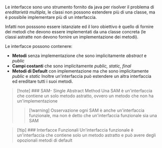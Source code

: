 Le interfacce sono uno strumento fornito da java per risolver il problema di *ereditarietà multipla*, le classi non possono estendere più di una classe, ma è possibile implementare più di un interfaccia.

Infatti non posssono essere istanziate ed il loro obiettivo è quello di fornire dei metodi che devono essere implementati da una classe concreta (le classi astratte non devono fornire un implementazione dei metodi).

Le interfacce possono contenere:
- **Metodi** senza implementazione che sono implicitamente *abstract* e *public*
- **Campi costanti** che sono implicitamente *public, static, final*
- **Metodi di Default** con implementazione ma che sono implicitamente *public* e *static*
Inoltre un'interfaccia può estendere un altra interfaccia ed ereditare tutti i suoi metodi.
>[!note] ### SAM- Single Abstract Method
>Una SAM è un'interfaccia che contiene un solo metodo astratto, ovvero un metodo che non ha un'implementazione
>>[!warning] Osservazione
>> ogni SAM è anche un'interfaccia funzionale, ma non è detto che  un'interfaccia funzionale sia una SAM

>[!tip] ### Interfacce Funzionali
>Un'interfaccia funzionale è un'interfaccia che contiene solo un metodo astratto e può avere degli opozionali metodi di default







